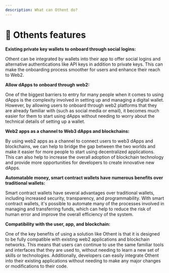 ```yaml
---
description: What can Othent do?
---
```


# 🥗 Othents features

**Existing private key wallets to onboard through social logins:**

Othent can be integrated by wallets into their app to offer social logins and alternative authentications like API keys in addition to private keys. This can make the onboarding process smoother for users and enhance their reach to Web2.

**Allow dApps to onboard through web2:**

One of the biggest barriers to entry for many people when it comes to using dApps is the complexity involved in setting up and managing a digital wallet. However, by allowing users to onboard through web2 platforms that they are already familiar with (such as social media or email), it becomes much easier for them to start using dApps without needing to worry about the technical details of setting up a wallet.

**Web2 apps as a channel to Web3 dApps and blockchains:**

By using web2 apps as a channel to connect users to web3 dApps and blockchains, we can help to bridge the gap between the two worlds and make it easier for more people to start using decentralized applications. This can also help to increase the overall adoption of blockchain technology and provide more opportunities for developers to create innovative new dApps.

**Automatable money, smart contract wallets have numerous benefits over traditional wallets:**

Smart contract wallets have several advantages over traditional wallets, including increased security, transparency, and programmability. With smart contract wallets, it's possible to automate many of the processes involved in managing and transferring funds, which can help to reduce the risk of human error and improve the overall efficiency of the system.

**Compatibility with the user, app, and blockchain:**

One of the key benefits of using a solution like Othent is that it is designed to be fully compatible with existing web2 applications and blockchain networks. This means that users can continue to use the same familiar tools and interfaces that they are used to, without needing to learn a new set of skills or technologies. Additionally, developers can easily integrate Othent into their existing applications without needing to make any major changes or modifications to their code.
